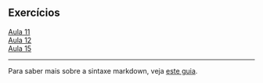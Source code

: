 ## Exercícios

[Aula 11](d3_scale/movies_scatter.html)<br>
[Aula 12](d3_update/01_scatterplot.html)<br>
[Aula 15](d3_crossfilter_2/earthquakes.html)<br>


---

Para saber mais sobre a sintaxe markdown, veja [este guia](https://guides.github.com/features/mastering-markdown/).
